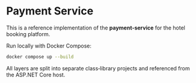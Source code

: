 # Payment Service

This is a reference implementation of the **payment‑service** for the hotel booking platform.

Run locally with Docker Compose:

```bash
docker compose up --build
```

All layers are split into separate class‑library projects and referenced from the ASP.NET Core host.
